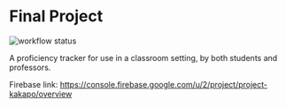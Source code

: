 # Final Project

![workflow status](https://github.com/csci0312-f22/project-kakapo/actions/workflows/node.js.yml/badge.svg)

A proficiency tracker for use in a classroom setting, by both students and professors.

Firebase link:
https://console.firebase.google.com/u/2/project/project-kakapo/overview
